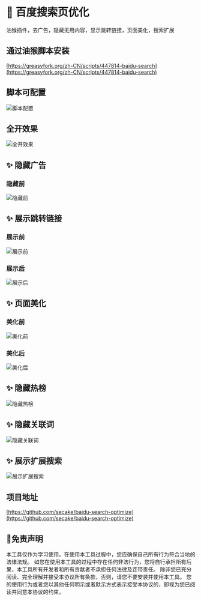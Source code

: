 # 🎉 百度搜索页优化  
油猴插件，去广告，隐藏无用内容，显示跳转链接，页面美化，搜索扩展  

## 通过油猴脚本安装 
[https://greasyfork.org/zh-CN/scripts/447814-baidu-search](https://greasyfork.org/zh-CN/scripts/447814-baidu-search)

## 脚本可配置
![脚本配置](https://github.com/secake/baidu-search-optimize/blob/main/images/script_options.png?raw=true)

## 全开效果  
![全开效果](https://github.com/secake/baidu-search-optimize/blob/main/images/end.png?raw=true)

## ✨ 隐藏广告  
### 隐藏前
![隐藏前](https://github.com/secake/baidu-search-optimize/blob/main/images/before_ad.png?raw=true)

## ✨ 展示跳转链接
### 展示前
![展示前](https://github.com/secake/baidu-search-optimize/blob/main/images/before_links.png?raw=true)
### 展示后
![展示后](https://github.com/secake/baidu-search-optimize/blob/main/images/after_links.png?raw=true)

## ✨ 页面美化
### 美化前
![美化前](https://github.com/secake/baidu-search-optimize/blob/main/images/before_theme.png?raw=true)
### 美化后
![美化后](https://github.com/secake/baidu-search-optimize/blob/main/images/after_theme.png?raw=true)

## ✨ 隐藏热榜
![隐藏热榜](https://github.com/secake/baidu-search-optimize/blob/main/images/before_billboard.png?raw=true)

## ✨ 隐藏关联词
![隐藏关联词](https://github.com/secake/baidu-search-optimize/blob/main/images/before_associate.png?raw=true)

## ✨ 展示扩展搜索
![展示扩展搜索](https://github.com/secake/baidu-search-optimize/blob/main/images/other_search.png?raw=true)

## 项目地址
[https://github.com/secake/baidu-search-optimize](https://github.com/secake/baidu-search-optimize)

## 📜免责声明
本工具仅作为学习使用。在使用本工具过程中，您应确保自己所有行为符合当地的法律法规。 如您在使用本工具的过程中存在任何非法行为，您将自行承担所有后果，本工具所有开发者和所有贡献者不承担任何法律及连带责任。 除非您已充分阅读、完全理解并接受本协议所有条款，否则，请您不要安装并使用本工具。 您的使用行为或者您以其他任何明示或者默示方式表示接受本协议的，即视为您已阅读并同意本协议的约束。